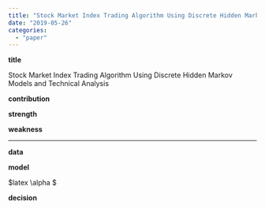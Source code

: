 ```yaml
---
title: "Stock Market Index Trading Algorithm Using Discrete Hidden Markov Models and Technical Analysis"
date: "2019-05-26"
categories: 
  - "paper"
---
```


**title**

Stock Market Index Trading Algorithm Using Discrete Hidden Markov Models and Technical Analysis

**contribution**

**strength**

**weakness**

* * *

**data**

**model**

$latex \\alpha $

**decision**

